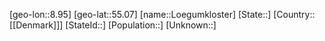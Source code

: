 ﻿---
location: [55.07,8.95]
type: City
tags:
- geo/City


SpocWebEntityId: 32176
isDeleted: false
confidential: public

---
[geo-lon::8.95]
[geo-lat::55.07]
[name::Loegumkloster]
[State::]
[Country::[[Denmark]]]
[StateId::]
[Population::]
[Unknown::]

